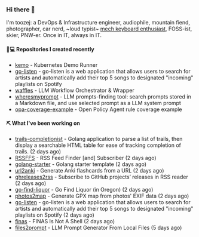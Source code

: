 ### Hi there 👋

I'm toozej: a DevOps & Infrastructure engineer, audiophile, mountain fiend, photographer, car nerd, ~loud typist~ [mech keyboard enthusiast](https://github.com/toozej/keebs), FOSS-ist, skier, PNW-er. Once in IT, always in IT.

#### 👨💻 Repositories I created recently

- [kemo](https://github.com/toozej/kemo) - Kubernetes Demo Runner
- [go-listen](https://github.com/toozej/go-listen) - go-listen is a web application that allows users to search for artists and automatically add their top 5 songs to designated "incoming" playlists on Spotify
- [waffles](https://github.com/toozej/waffles) - LLM Workflow Orchestrator & Wrapper
- [wheresmyprompt](https://github.com/toozej/wheresmyprompt) - LLM prompts-finding tool: search prompts stored in a Markdown file, and use selected prompt as a LLM system prompt
- [opa-coverage-example](https://github.com/toozej/opa-coverage-example) - Open Policy Agent rule coverage example

#### ⛏️ What I've been working on

- [trails-completionist](https://github.com/toozej/trails-completionist) - Golang application to parse a list of trails, then display a searchable HTML table for ease of tracking completion of trails. (2 days ago)
- [RSSFFS](https://github.com/toozej/RSSFFS) - RSS Feed Finder [and] Subscriber (2 days ago)
- [golang-starter](https://github.com/toozej/golang-starter) - Golang starter template (2 days ago)
- [url2anki](https://github.com/toozej/url2anki) - Generate Anki flashcards from a URL (2 days ago)
- [ghreleases2rss](https://github.com/toozej/ghreleases2rss) - Subscribe to GitHub projects’ releases in RSS reader (2 days ago)
- [go-find-liquor](https://github.com/toozej/go-find-liquor) - Go Find Liquor (in Oregon) (2 days ago)
- [photos2map](https://github.com/toozej/photos2map) - Generate GPX map from photos' EXIF data (2 days ago)
- [go-listen](https://github.com/toozej/go-listen) - go-listen is a web application that allows users to search for artists and automatically add their top 5 songs to designated "incoming" playlists on Spotify (2 days ago)
- [finas](https://github.com/toozej/finas) - FINAS Is Not A Shell (2 days ago)
- [files2prompt](https://github.com/toozej/files2prompt) - LLM Prompt Generator From Local Files (5 days ago)
